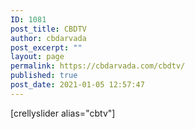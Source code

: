 ```yaml
---
ID: 1081
post_title: CBDTV
author: cbdarvada
post_excerpt: ""
layout: page
permalink: https://cbdarvada.com/cbdtv/
published: true
post_date: 2021-01-05 12:57:47
---
```

<!-- wp:crelly-slider/slider {"sliderAlias":"cbtv"} -->
[crellyslider alias="cbtv"]
<!-- /wp:crelly-slider/slider -->